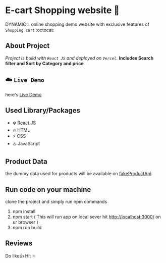 # E-cart Shopping website :star2:

DYNAMIC:boom: online shopping demo website with exclusive features of `Shopping cart` :octocat:

## About Project

*Project is build with `React JS` and deployed on `Vercel`*. 
**Includes Search filter and Sort by Category and price**

## :cloud: `Live Demo`
here's [Live Demo](https://e-commerce-website-jqtypok0m.vercel.app/)


## Used Library/Packages
- :snowflake: [React JS](https://reactjs.org/)
- :fire: HTML
- :zap: CSS
- :hotsprings: JavaScript

## Product Data
the dummy data used for products will be available on [fakeProductApi](https://github.com/keikaavousi/fake-store-api). 

## Run code on your machine
clone the project and simply run npm commands
1. npm install
2. npm start ( This will run app on local sever hit [http://localhost:3000/](http://localhost:3000/) on ur browser )
3. npm run build

## Reviews
Do like:thumbsup: Hit :star: 
